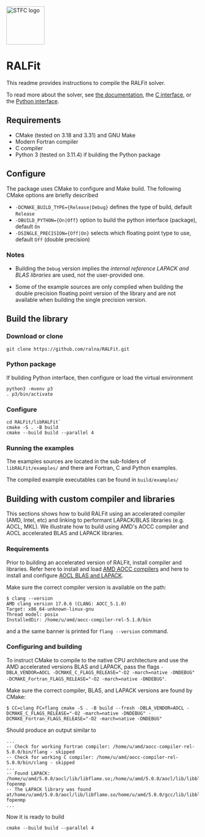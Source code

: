 <img alt="STFC logo" src="https://www.ukri.org/wp-content/uploads/2022/03/ukri-stfc-square-logo.png" width=100>

# RALFit

This readme provides instructions to compile the RALFit solver.

To read more about the solver, see
[the documentation](https://ralfit.readthedocs.io/projects/Fortran/en/latest/), the
[C interface](https://ralfit.readthedocs.io/projects/C/en/latest/), or the
[Python interface](https://ralfit.readthedocs.io/projects/Python/en/latest/).


## Requirements

* CMake (tested on 3.18 and 3.31) and GNU Make
* Modern Fortran compiler
* C compiler
* Python 3 (tested on 3.11.4) if building the Python package

## Configure

The package uses CMake to configure and Make build. The following
CMake options are briefly described

  * `-DCMAKE_BUILD_TYPE={Release|Debug}` defines the type of build, default `Release`
  * `-DBUILD_PYTHON={On|Off}` option to build the python interface (package), default `On`
  * `-DSINGLE_PRECISION={Off|On}` selects which floating point type to
    use, default `Off` (double precision)

### Notes

 * Building the `Debug` version implies the _internal reference LAPACK
   and BLAS libraries_ are used, not the user-provided one.

 * Some of the example sources are only compiled when building the double
   precision floating point version of the library and are not available
   when building the single precision version.

## Build the library

### Download or clone
```{terminal}
git clone https://github.com/ralna/RALFit.git
```

### Python package
If building Python interface, then configure or load the virtual environment
```{terminal}
python3 -mvenv p3
. p3/bin/activate
```

### Configure
```{terminal}
cd RALFit/libRALFit`
cmake -S . -B build
cmake --build build --parallel 4
```

### Running the examples

The examples sources are located in the sub-folders of `libRALFit/examples/` and there are Fortran, C and Python examples.

The compiled example executables can be found in `build/examples/`


## Building with custom compiler and libraries

This sections shows how to build RALFit using an accelerated compiler (AMD,
Intel, etc) and linking to performant LAPACK/BLAS libraries (e.g. AOCL, MKL).
We illustrate how to build using AMD's AOCC compiler and AOCL accelerated BLAS
and LAPACK libraries.

### Requirements

Prior to building an accelerated version of RALFit, install compiler and libraries.
Refer here to install and load [AMD AOCC compilers](https://www.amd.com/en/developer/aocc.html) and here to install and configure [AOCL BLAS and LAPACK](https://www.amd.com/en/developer/aocl.html).

Make sure the correct compiler version is available on the path:
```{terminal}
$ clang --version
AMD clang version 17.0.6 (CLANG: AOCC_5.1.0)
Target: x86_64-unknown-linux-gnu
Thread model: posix
InstalledDir: /home/u/amd/aocc-compiler-rel-5.1.0/bin
```
and a the same banner is printed for `flang --version` command.

### Configuring and building

To instruct CMake to compile to the native CPU architecture and use the AMD accelerated versions BLAS and LAPACK,
pass the flags `-DBLA_VENDOR=AOCL -DCMAKE_C_FLAGS_RELEASE="-O2 -march=native -DNDEBUG" -DCMAKE_Fortran_FLAGS_RELEASE="-O2 -march=native -DNDEBUG"`.

Make sure the correct compiler, BLAS, and LAPACK versions are found by CMake:
```{terminal}
$ CC=clang FC=flang cmake -S . -B build --fresh -DBLA_VENDOR=AOCL -DCMAKE_C_FLAGS_RELEASE="-O2 -march=native -DNDEBUG" -DCMAKE_Fortran_FLAGS_RELEASE="-O2 -march=native -DNDEBUG"
```
Should produce an output similar to
```{terminal}
...
-- Check for working Fortran compiler: /home/u/amd/aocc-compiler-rel-5.0.0/bin/flang - skipped
-- Check for working C compiler: /home/u/amd/aocc-compiler-rel-5.0.0/bin/clang - skipped
...
-- Found LAPACK: /home/u/amd/5.0.0/aocl/lib/libflame.so;/home/u/amd/5.0.0/aocl/lib/libblis.so;-fopenmp
-- The LAPACK library was found at/home/u/amd/5.0.0/aocl/lib/libflame.so/home/u/amd/5.0.0/gcc/lib/libblis.so-fopenmp
...
```

Now it is ready to build
```{terminal}
cmake --build build --parallel 4
```